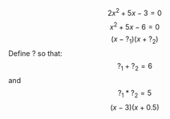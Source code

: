 $$2x^2+5x-3=0$$
$$x^2+5x-6=0$$
$$(x-?_1)(x+?_2)$$
Define ? so that:
$$?_1+?_2=6$$
and
$$?_1*?_2=5$$
$$(x-3)(x+0.5)$$